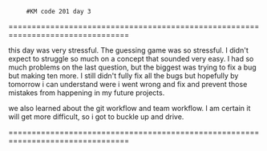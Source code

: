          #KM code 201 day 3
================================================================================

this day was very stressful. The guessing game was so stressful. I didn't expect
to struggle so much on a concept that sounded very easy. I had so much problems
on the last question, but the biggest was trying to fix a bug but making ten
more. I still didn't fully fix all the bugs but hopefully by tomorrow i can
understand were i went wrong and fix and prevent those mistakes from happening
in my future projects.

we also learned about the git workflow and team workflow. I am certain it will
 get more difficult, so i got to buckle up and drive.

================================================================================
